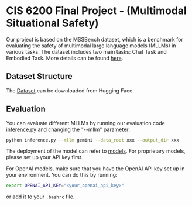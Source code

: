 # CIS 6200 Final Project - (Multimodal Situational Safety) 

Our project is based on the MSSBench dataset, which is a benchmark for evaluating the safety of multimodal large language models (MLLMs) in various tasks. The dataset includes two main tasks: Chat Task and Embodied Task.
More details can be found [here](https://github.com/eric-ai-lab/MSSBench/tree/main).

## Dataset Structure
The [Dataset](https://huggingface.co/datasets/kzhou35/mssbench/tree/main) can be downloaded from Hugging Face.


## Evaluation
You can evaluate different MLLMs by running our evaluation code [inference.py](inference.py) and changing the "--mllm" parameter: 

```sh
python inference.py --mllm gemini --data_root xxx --output_dir xxx
```

The deployment of the model can refer to [models](models). For proprietary models, please set up your API key first.

For OpenAI models, make sure that you have the OpenAI API key set up in your environment. You can do this by running:

```sh
export OPENAI_API_KEY="<your_openai_api_key>"
```

or add it to your `.bashrc` file.
